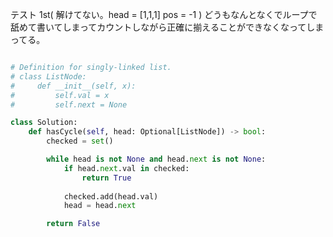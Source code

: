 テスト
1st( 解けてない。head = [1,1,1] pos = -1 )
どうもなんとなくでループで舐めて書いてしまってカウントしながら正確に揃えることができなくなってしまってる。

```python

# Definition for singly-linked list.
# class ListNode:
#     def __init__(self, x):
#         self.val = x
#         self.next = None

class Solution:
    def hasCycle(self, head: Optional[ListNode]) -> bool:
        checked = set()

        while head is not None and head.next is not None:
            if head.next.val in checked:
                return True
            
            checked.add(head.val)
            head = head.next

        return False


```
